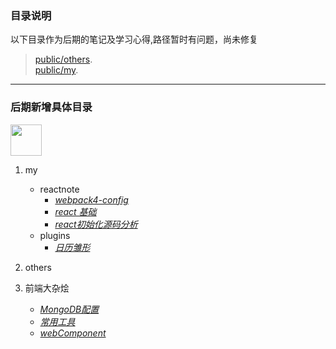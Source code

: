 ### **目录说明**
 以下目录作为后期的笔记及学习心得,路径暂时有问题，尚未修复
  > [public/others](https://github.com/wagnxx/dis/tree/master/public/others).     
  > [public/my](https://github.com/wagnxx/dis/tree/master/public/my/).
- - - -
### 后期新增具体目录
<img src="https://avatars1.githubusercontent.com/u/24468387?s=400&u=89343dff5ed49b540765a72619687ab74627967d&v=4" width="50" height='50' />

1. my
      * reactnote
        - [*webpack4-config*](https://github.com/wagnxx/dis/blob/master/public%2Fmy%2Freactnote%2FcreateWebpackProject)
        - [*react 基础*](https://github.com/wagnxx/dis/blob/master/public/my/reactnote/react%E5%9F%BA%E7%A1%80.md "react基础")
        - [*react初始化源码分析*](https://github.com/wagnxx/dis/blob/master/public/my/reactnote/react%E5%88%9D%E5%A7%8B%E5%8C%96%E6%BA%90%E7%A0%81%E5%88%86%E6%9E%90.md "react初始化源码分析")
      * plugins
        - [*日历雏形*](https://github.com/wagnxx/dis/blob/master/public%2Fmy%2Fplugins%2Fplugin.calendar.1.0.0.js.md "日历雏形")
        
2. others
3. 前端大杂烩
     * [*MongoDB配置*](https://github.com/wagnxx/dis/blob/master/public/%E5%89%8D%E7%AB%AF%E5%A4%A7%E6%9D%82%E7%83%A9/MongoDB%E9%85%8D%E7%BD%AE "mongodb配置")
     * [*常用工具*](https://github.com/wagnxx/dis/blob/master/public%2F%E5%89%8D%E7%AB%AF%E5%A4%A7%E6%9D%82%E7%83%A9%2F%E5%B8%B8%E7%94%A8%E5%B7%A5%E5%85%B7)
     * [*webComponent*](https://github.com/wagnxx/dis/blob/master/public/%E5%89%8D%E7%AB%AF%E5%A4%A7%E6%9D%82%E7%83%A9/webComponent.md "webcomponent")
